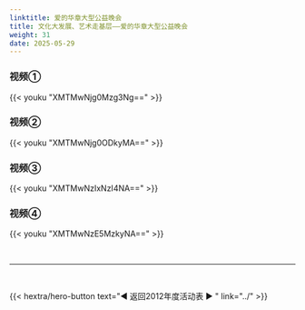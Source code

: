 ```yaml
---
linktitle: 爱的华章大型公益晚会
title: 文化大发展、艺术走基层——爱的华章大型公益晚会
weight: 31
date: 2025-05-29
---
```


### 视频①

{{< youku "XMTMwNjg0Mzg3Ng==" >}}

### 视频②

{{< youku "XMTMwNjg0ODkyMA==" >}}

### 视频③

{{< youku "XMTMwNzIxNzI4NA==" >}}

### 视频④

{{< youku "XMTMwNzE5MzkyNA==" >}}


<br>
<hr>
<br>

{{< hextra/hero-button text="◀ 返回2012年度活动表 ▶ " link="../" >}}